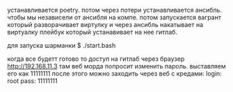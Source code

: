 устанавливается poetry.
потом через потери устанавливается ансибль. чтобы мы независели от ансибля на компе.
потом запускается вагрант который разворачивает виртулку и через ансибль накатывает на виртуалку плейбук который устанавивает на нее гитлаб.

для запуска шарманки $ ./start.bash

когда все будетт готово то доступ на гитлаб через браузер http://192.168.11.3
там веб морда попросит изменить пароль. выставляем его как 11111111
после этого можно заходить через веб с кредами:
login: root
pass: 11111111
